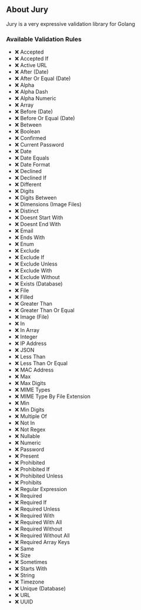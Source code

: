 ## About Jury

Jury is a very expressive validation library for Golang

### Available Validation Rules
* ❌ Accepted
* ❌ Accepted If
* ❌ Active URL
* ❌ After (Date)
* ❌ After Or Equal (Date)
* ❌ Alpha
* ❌ Alpha Dash
* ❌ Alpha Numeric
* ❌ Array
* ❌ Before (Date)
* ❌ Before Or Equal (Date)
* ❌ Between
* ❌ Boolean
* ❌ Confirmed
* ❌ Current Password
* ❌ Date
* ❌ Date Equals
* ❌ Date Format
* ❌ Declined
* ❌ Declined If
* ❌ Different
* ❌ Digits
* ❌ Digits Between
* ❌ Dimensions (Image Files)
* ❌ Distinct
* ❌ Doesnt Start With
* ❌ Doesnt End With
* ❌ Email
* ❌ Ends With
* ❌ Enum
* ❌ Exclude
* ❌ Exclude If
* ❌ Exclude Unless
* ❌ Exclude With
* ❌ Exclude Without
* ❌ Exists (Database)
* ❌ File
* ❌ Filled
* ❌ Greater Than
* ❌ Greater Than Or Equal
* ❌ Image (File)
* ❌ In
* ❌ In Array
* ❌ Integer
* ❌ IP Address
* ❌ JSON
* ❌ Less Than
* ❌ Less Than Or Equal
* ❌ MAC Address
* ❌ Max
* ❌ Max Digits
* ❌ MIME Types
* ❌ MIME Type By File Extension
* ❌ Min
* ❌ Min Digits
* ❌ Multiple Of
* ❌ Not In
* ❌ Not Regex
* ❌ Nullable
* ❌ Numeric
* ❌ Password
* ❌ Present
* ❌ Prohibited
* ❌ Prohibited If
* ❌ Prohibited Unless
* ❌ Prohibits
* ❌ Regular Expression
* ❌ Required
* ❌ Required If
* ❌ Required Unless
* ❌ Required With
* ❌ Required With All
* ❌ Required Without
* ❌ Required Without All
* ❌ Required Array Keys
* ❌ Same
* ❌ Size
* ❌ Sometimes
* ❌ Starts With
* ❌ String
* ❌ Timezone
* ❌ Unique (Database)
* ❌ URL
* ❌ UUID